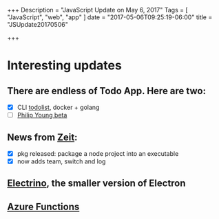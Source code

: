 +++
Description = "JavaScript Update on May 6, 2017"
Tags = [
  "JavaScript",
  "web",
  "app"
]
date = "2017-05-06T09:25:19-06:00"
title = "JSUpdate20170506"

+++

# Interesting updates

## There are endless of Todo App. Here are two:
- [X] CLI [todolist](http://todolist.site/), docker + golang
- [ ] [Philip Young beta](https://beta.getcontextual.com)

## News from [Zeit](https://zeit.co):
- [X] pkg released: package a node project into an executable
- [X] now adds team, switch and log

## [Electrino](https://github.com/pojala/electrino), the smaller version of Electron

## [Azure Functions](https://functions.azure.com/try)
